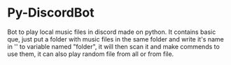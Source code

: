 # Py-DiscordBot
Bot to play local music files in discord made on python. It contains basic que, just put a folder with music files in the same folder and write it's name in '' to variable named "folder", it will then scan it and make commends to use them, it can also play random file from all or from file.

